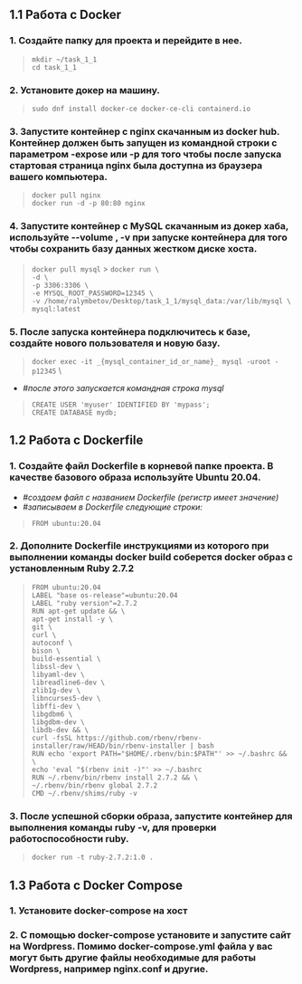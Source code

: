 ## 1.1 Работа с Docker

### 1. Создайте папку для проекта и перейдите в нее.

> `mkdir ~/task_1_1` \
> `cd task_1_1`

### 2. Установите докер на машину.

> `sudo dnf install docker-ce docker-ce-cli containerd.io`

### 3. Запустите контейнер с nginx скачанным из docker hub. Контейнер должен быть запущен из командной строки с параметром -expose или -p для того чтобы после запуска стартовая страница nginx была доступна из браузера вашего компьютера.

> `docker pull nginx` \
> `docker run -d -p 80:80 nginx`

### 4. Запустите контейнер с MySQL скачанным из докер хаба, используйте --volume , -v при запуске контейнера для того чтобы сохранить базу данных жестком диске хоста.

> `docker pull mysql` > `docker run \`\
> `-d \`\
> `-p 3306:3306 \`\
> `-e MYSQL_ROOT_PASSWORD=12345 \`\
> `-v /home/ralymbetov/Desktop/task_1_1/mysql_data:/var/lib/mysql \`\
> `mysql:latest`

### 5. После запуска контейнера подключитесь к базе, создайте нового пользователя и новую базу.

> `docker exec -it _{mysql_container_id_or_name}_ mysql -uroot -p12345` \

- _#после этого запускается командная строка mysql_

> `CREATE USER 'myuser' IDENTIFIED BY 'mypass';` \
> `CREATE DATABASE mydb;`

## 1.2 Работа с Dockerfile

### 1. Создайте файл Dockerfile в корневой папке проекта. В качестве базового образа используйте Ubuntu 20.04.

- _#создаем файл с названием Dockerfile (регистр имеет значение)_
- _#записываем в Dockerfile следующие строки:_

> `FROM ubuntu:20.04`

### 2. Дополните Dockerfile инструкциями из которого при выполнении команды docker build соберется docker образ с установленным Ruby 2.7.2

> `FROM ubuntu:20.04` \
>  `LABEL "base os-release"=ubuntu:20.04 ` \
>  `LABEL "ruby version"=2.7.2` \
> `RUN apt-get update && \` \
>  `apt-get install -y \`\
>  `git \`\
>  `curl \`\
>  `autoconf \`\
>  `bison \`\
>  `build-essential \`\
>  `libssl-dev \`\
>  `libyaml-dev \`\
>  `libreadline6-dev \`\
>  `zlib1g-dev \`\
>  `libncurses5-dev \`\
>  `libffi-dev \`\
>  `libgdbm6 \`\
>  `libgdbm-dev \`\
>  `libdb-dev && \`\
>  `curl -fsSL https://github.com/rbenv/rbenv-installer/raw/HEAD/bin/rbenv-installer | bash` \
>  `RUN echo 'export PATH="$HOME/.rbenv/bin:$PATH"' >> ~/.bashrc && \` \
> `echo 'eval "$(rbenv init -)"' >> ~/.bashrc ` \
> `RUN ~/.rbenv/bin/rbenv install 2.7.2 && \` \
> `~/.rbenv/bin/rbenv global 2.7.2 ` \
> `CMD ~/.rbenv/shims/ruby -v`

### 3. После успешной сборки образа, запустите контейнер для выполнения команды ruby -v, для проверки работоспособности ruby.

> `docker run -t ruby-2.7.2:1.0 .`

## 1.3 Работа с Docker Compose

### 1. Установите docker-compose на хост

### 2. С помощью docker-compose установите и запустите сайт на Wordpress. Помимо docker-compose.yml файла у вас могут быть другие файлы необходимые для работы Wordpress, например nginx.conf и другие.
